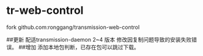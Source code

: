 # tr-web-control
fork github.com:ronggang/transmission-web-control 

##更新
配适transmission-daemon 2~4 版本
修改因复制问题导致的安装失败错误。
##增加
添加本地包判断，已存在包可以跳过下载。
